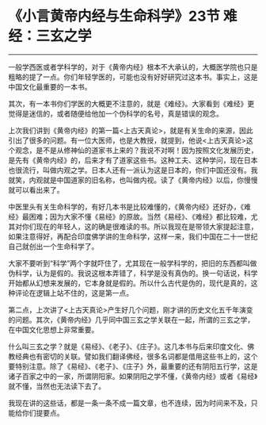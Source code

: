 # 《小言黄帝内经与生命科学》23节 难经：三玄之学

------

一般学西医或者学科学的，对于《黄帝内经》根本不大承认的，大概医学院也只是粗略的提了一点。你们年轻学医的，可能也没有好好研究过这本书。事实上，这是中国文化最重要的一本书。

其次，有一本书你们学医的大概更不注意的，就是《难经》。大家看到《难经》更觉得是迷信的，或者随便给他加一个伪科学的名号，真是错误的观念。

上次我们讲到《黄帝内经》的第一篇<上古天真论>，就是有关生命的来源，因此引出了很多的问题。有一位大医师，也是大教授，就提到，他说<上古天真论>这个观念，是不是从修神仙的道家书上来的？我说不对啊！因为按照文化发展历史，是先有《黄帝内经》的，后来才有了道家这些书。这种工夫、这种学问，现在日本也很流行，叫做内观之学。日本人还有一派认为这是日本的，你们中国还没有。我就笑，内观就是中国道家的旧名称，也叫做内视。读了《黄帝内经》以后，你慢慢就可以看出来了。

中医里头有关生命科学的，有好几本书是比较难懂的，《黄帝内经》还好办，《难经》最困难；因为大家不懂《易经》的原故。当然《易经》、《难经》都比较难，尤其对你们现在的年轻人，这的确是很难读的书。所以我现在是带领大家提起注意，如果注意得好，再配合印度佛学讲的生命科学，这样一来，我们中国在二十一世纪自己就创出一个生命科学了。

大家不要听到“科学”两个字就吓住了，尤其现在一般学科学的，把旧的东西都叫做伪科学，认为是假的。我说这根本弄错了，科学是没有真伪的。换一句话说，科学开始都从幻想来发展的，它本身就是假的。所以什么古代是伪的，现代是真的，这种评论在逻辑上站不住的，这是第一点。

第二点，上次讲了<上古天真论>产生好几个问题，刚才讲的历史文化五千年演变的问题。其次，《黄帝内经》几乎同中国三玄之学关联在一起，所谓的三玄之学，在中国文化思想上非常重要。

什么叫三玄之学？就是《易经》、《老子》、《庄子》。这几本书与后来印度文化、佛教经典也有密切的关联。譬如我们翻译佛经，很多名词都是借用这些书上的，这个要特别注意。除了《易经》、《老子》、《庄子》外，最重要的还有阴阳五行学，这是诸子百家之中的一家，所谓阴阳家。如果阴阳之学不懂，《黄帝内经》或者《易经》就不懂，当然也无法读下去了。

我现在讲的这些话，都是一条一条不成一篇文章，也不连续，因为时间来不及，只能给你们提要点。